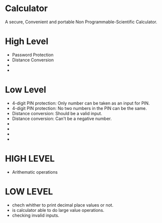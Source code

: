 ﻿# Calculator

A secure, Convenient and portable Non Programmable-Scientific Calculator.   


# High Level

 - Password Protection
 - Distance Conversion
 -
 -

# Low Level

 - 4-digit PIN protection: Only number can be taken as an input for PIN.
 - 4-digit PIN protection: No two numbers in the PIN can be the same. 
 - Distance conversion: Should be a valid input.
 - Distance conversion: Can't be a negative number.
 - 
 -
 -
 -


# HIGH LEVEL

- Arithematic operations

# LOW LEVEL

- chech whither to print decimal place values or not.
- is calculator able to do large value operations.
- checking invalid inputs.
